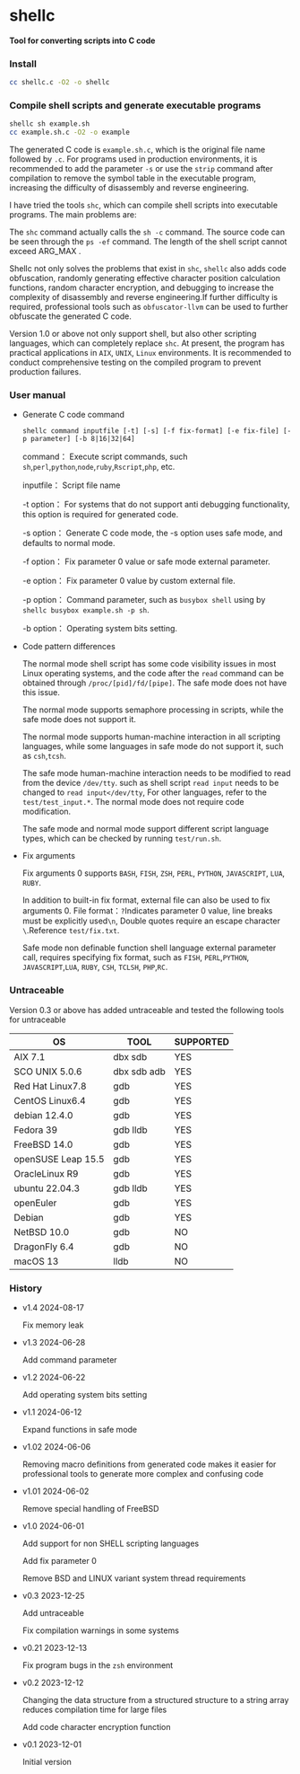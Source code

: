 # shellc
**Tool for converting scripts into C code**
### Install
```bash
cc shellc.c -O2 -o shellc
```
### Compile shell scripts and generate executable programs
```bash
shellc sh example.sh
cc example.sh.c -O2 -o example
```
The generated C code is ```example.sh.c```, which is the original file name followed by ```.c```.
For programs used in production environments, it is recommended to add the parameter ```-s``` or use the ```strip``` command after compilation to remove the symbol table in the executable program, increasing the difficulty of disassembly and reverse engineering.

I have tried the tools ```shc```, which can compile shell scripts into executable programs.  The main problems are:

The ```shc``` command actually calls the ```sh -c``` command.  The source code can be seen through the ```ps -ef``` command. The length of the shell script cannot exceed ARG_MAX .

Shellc not only solves the problems that exist in ```shc```, ```shellc```  also adds code obfuscation, randomly generating effective character position calculation functions, random character encryption, and debugging to increase the complexity of disassembly and reverse engineering.If further difficulty is required, professional tools such as ```obfuscator-llvm``` can be used to further obfuscate the generated C code.

Version 1.0 or above not only support shell, but also other scripting languages, which can completely replace  ```shc```.
At present, the program has practical applications in ```AIX```, ```UNIX```, ```Linux``` environments. It is recommended to conduct comprehensive testing on the compiled program to prevent production failures.
### User manual
- Generate C code command
 
   ```shellc command inputfile [-t] [-s] [-f fix-format] [-e fix-file] [-p parameter] [-b 8|16|32|64]```   

    command：   Execute script commands, such ```sh```,```perl```,```python```,```node```,```ruby```,```Rscript```,```php```, etc.

    inputfile： Script file name

    -t option： For systems that do not support anti debugging functionality, this option is required for generated code.

    -s option： Generate C code mode, the -s option uses safe mode, and defaults to normal mode.

    -f option： Fix parameter 0 value or safe mode external parameter.

    -e option： Fix parameter 0 value by custom external file.

    -p option： Command parameter, such as ```busybox shell``` using by ```shellc busybox example.sh -p sh```. 

    -b option： Operating system bits setting.

- Code pattern differences

    The normal mode shell script has some code visibility issues in most Linux operating systems, and the code after the ```read``` command can be obtained through ```/proc/[pid]/fd/[pipe]```. The safe mode does not have this issue.

    The normal mode supports semaphore processing in scripts, while the safe mode does not support it.

    The normal mode supports human-machine interaction in all scripting languages, while some languages in safe mode do not support it, such as ```csh```,```tcsh```.

    The safe mode human-machine interaction needs to be modified to read from the device ```/dev/tty```. such as shell script ```read input``` needs to be changed to ```read input</dev/tty```, For other languages, refer to the ```test/test_input.*```. The normal mode does not require code modification.

    The safe mode and normal mode support different script language types, which can be checked by running ```test/run.sh```.

- Fix arguments 
    
    Fix arguments 0 supports ```BASH```, ```FISH```, ```ZSH```, ```PERL```, ```PYTHON```, ```JAVASCRIPT```, ```LUA```, ```RUBY```. 

    In addition to built-in fix format, external file can also be used to fix arguments 0. File format：```?```Indicates parameter 0 value, line breaks must be explicitly used```\n```, Double quotes require an escape character ```\```.Reference ```test/fix.txt```.

    Safe mode non definable function shell language external parameter call, requires specifying fix format, such as ```FISH```, ```PERL```,```PYTHON```, ```JAVASCRIPT```,```LUA```, ```RUBY```, ```CSH```, ```TCLSH```, ```PHP```,```RC```.

### Untraceable
Version 0.3 or above has added untraceable and tested the following tools for untraceable

OS| TOOL|SUPPORTED
------|------|------
AIX 7.1|dbx sdb|YES
SCO UNIX 5.0.6|dbx sdb adb|YES
Red Hat Linux7.8|gdb|YES
CentOS Linux6.4|gdb|YES
debian 12.4.0|gdb|YES
Fedora 39|gdb lldb|YES
FreeBSD 14.0|gdb|YES
openSUSE Leap 15.5|gdb|YES
OracleLinux R9|gdb|YES
ubuntu 22.04.3|gdb lldb|YES
openEuler|gdb|YES
Debian|gdb|YES
NetBSD 10.0|gdb|NO
DragonFly 6.4|gdb|NO
macOS 13|lldb|NO

### History

- v1.4 2024-08-17

  Fix memory leak

- v1.3 2024-06-28

  Add command parameter

- v1.2 2024-06-22

  Add operating system bits setting

- v1.1 2024-06-12

  Expand functions in safe mode

- v1.02 2024-06-06

  Removing macro definitions from generated code makes it easier for professional tools to generate more complex and confusing code

- v1.01 2024-06-02

  Remove special handling of FreeBSD

- v1.0 2024-06-01

  Add support for non SHELL scripting languages

  Add fix parameter 0

  Remove BSD and LINUX variant system thread requirements
  
- v0.3 2023-12-25

  Add untraceable

  Fix compilation warnings in some systems

- v0.21 2023-12-13

  Fix program bugs in the ```zsh``` environment

- v0.2  2023-12-12

  Changing the data structure from a structured structure to a string array reduces compilation time for large files

  Add code character encryption function

- v0.1  2023-12-01

  Initial version 
 